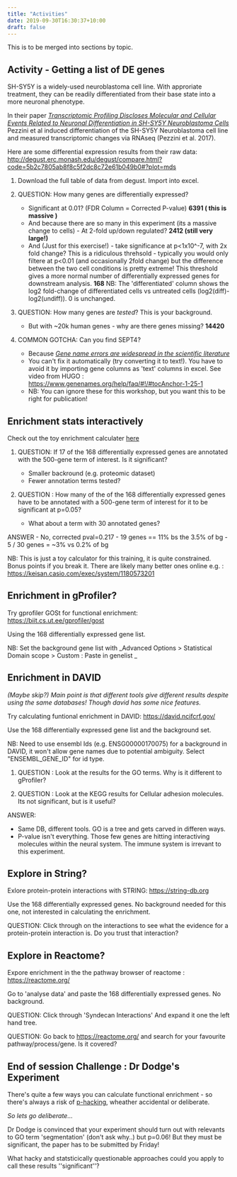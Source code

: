 ```yaml
---
title: "Activities"
date: 2019-09-30T16:30:37+10:00
draft: false
---
```



This is to be merged into sections by topic.


## Activity - Getting a list of DE genes


SH-SY5Y is a widely-used neuroblastoma cell line. 
With approriate treatment, they can be readily differentiated from their base state 
into a more neuronal phenotype. 

In their paper [_Transcriptomic Profiling Discloses Molecular and Cellular Events Related to Neuronal Differentiation in SH-SY5Y Neuroblastoma Cells_](https://link.springer.com/article/10.1007%2Fs10571-016-0403-y) 
Pezzini et al induced differentiation of the SH-SY5Y Neuroblastoma cell line and measured transcriptomic changes via RNAseq (Pezzini et al. 2017).


Here are some differential expression results from their raw data:
http://degust.erc.monash.edu/degust/compare.html?code=5b2c7805ab8f8c5f2dc8c72e61b049b0#?plot=mds


1.  Download the full table of data from degust.  Import into excel. <!-- File>Import -->

2.  QUESTION: How many genes are differentially expressed?

    - Significant at 0.01? (FDR Column = Corrected P-value)   **6391 ( this is massive )**
    - And because there are so many in this experiment (its a massive change to cells) -  At 2-fold up/down regulated? **2412 (still very large!)**    
    - And (Just for this exercise!) -  take significance at p<1x10^-7, with 2x fold change? This is a ridiculous threhsold - typically you would only filtere at p<0.01 (and occasionally 2fold change) but the difference between the two cell conditions is pretty extreme! This threshold gives a more normal number of differentially expressed genes for downstream analysis. **168**
    NB: The 'differentiated' column shows the log2 fold-change of differentiated cells vs untreated cells (log2(diff)-log2(undiff)). 0 is unchanged.

3. QUESTION: How many genes are _tested_? This is your background.
    - But with ~20k human genes - why are there genes missing? **14420**

4. COMMON GOTCHA: Can you find SEPT4?
    - Because [_Gene name errors are widespread in the scientific literature_](https://genomebiology.biomedcentral.com/articles/10.1186/s13059-016-1044-7)
    - You can't fix it automatically (try converting it to text!). You have to avoid it by importing gene columns as 'text' columns in excel. See video from HUGO : https://www.genenames.org/help/faq/#!/#tocAnchor-1-25-1
    - NB: You can ignore these for this workshop, but you want this to be right for publication!



## Enrichment stats interactively

Check out the toy enrichment calculater [here](https://bioinformatics3.erc.monash.edu/rsconnect/connect/#/apps/40/access)


1. QUESTION: If 17 of the 168 differentially expressed genes are annotated with the 500-gene term of interest. Is it significant?
    - Smaller backround (e.g. proteomic dataset) 
    - Fewer annotation terms tested?

2. QUESTION : How many of the of the 168 differentially expressed genes have to be annotated with a 500-gene term of interest for it to be significant at p=0.05?
    - What about a term with 30 annotated genes?


ANSWER 
    - No, corrected pval=0.217 
    - 19 genes == 11% bs the 3.5% of bg 
    - 5 / 30 genes = ~3% vs 0.2% of bg
    

NB: This is just a toy calculator for this training, it is quite constrained. Bonus points if you break it. There are likely many better ones online e.g. : https://keisan.casio.com/exec/system/1180573201


## Enrichment in gProfiler?

Try gprofiler GOSt for functional enrichment: https://biit.cs.ut.ee/gprofiler/gost

Using the 168 differentially expressed gene list.

NB: Set the background gene list with _Advanced Options > Statistical Domain scope > Custom : Paste in genelist _


## Enrichment in DAVID 

_(Maybe skip?) Main point is that different tools give different results despite using the same databases! Though david has some nice features._

Try calculating funtional enrichment in DAVID:  https://david.ncifcrf.gov/

Use the 168 differentially expressed gene list and the background set.

NB: Need to use ensembl Ids (e.g. ENSG00000170075) for a background in DAVID, it won't allow gene names due to potential ambiguity. Select "ENSEMBL_GENE_ID" for id type.

1. QUESTION : Look at the results for the GO terms. Why is it different to gProfiler?

2. QUESTION : Look at the KEGG results for Cellular adhesion molecules. Its not significant, but is it useful?

ANSWER:
  - Same DB, different tools. GO is a tree and gets carved in differen ways.
  - P-value isn't everything. Those few genes are hitting interactiving molecules within the neural system. The immune system is irrevant to this experiment.



## Explore in String?

Exlore protein-protein interactions with STRING: https://string-db.org

Use the 168 differentially expressed genes. No background needed for this one, not interested in calculating the enrichment.

QUESTION: Click through on the interactions to see what the evidence for a protein-protein interaction is. Do you trust that interaction?


## Explore in Reactome?

Expore enrichment in the the pathway browser of reactome : https://reactome.org/

Go to 'analyse data' and paste the 168 differentially expressed genes. No background. 

QUESTION: Click through 'Syndecan Interactions' And expand it one the left hand tree. 

QUESTION: Go back to https://reactome.org/ and search for your favourite pathway/process/gene. Is it covered?


## End of session Challenge : Dr Dodge's Experiment

There's quite a few ways you can calculate functional enrichment - so there's always a risk of [p-hacking](https://journals.plos.org/plosbiology/article?id=10.1371/journal.pbio.1002106), wheather accidental or deliberate. 

_So lets go deliberate..._

Dr Dodge is convinced that your experiment should turn out with relevants to GO term 'segmentation' (don't ask why..) but p=0.06! But they must be significant, the paper has to be submitted by Friday! 

What hacky and statsticically questionable approaches could you apply to call these results ''significant''?
